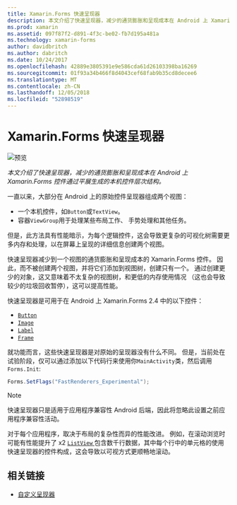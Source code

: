 ```yaml
---
title: Xamarin.Forms 快速呈现器
description: 本文介绍了快速呈现器，减少的通货膨胀和呈现成本在 Android 上 Xamarin.Forms 控件通过平展生成的本机控件层次结构。
ms.prod: xamarin
ms.assetid: 097f87f2-d891-4f3c-be02-fb7d195a481a
ms.technology: xamarin-forms
author: davidbritch
ms.author: dabritch
ms.date: 10/24/2017
ms.openlocfilehash: 42889e3805391e9e586cda61d26103398ba16269
ms.sourcegitcommit: 01f93a34b466f8d4043cef68fab9b35cd8decee6
ms.translationtype: MT
ms.contentlocale: zh-CN
ms.lasthandoff: 12/05/2018
ms.locfileid: "52898519"
---
```

# <a name="xamarinforms-fast-renderers"></a>Xamarin.Forms 快速呈现器

![预览](~/media/shared/preview.png)

_本文介绍了快速呈现器，减少的通货膨胀和呈现成本在 Android 上 Xamarin.Forms 控件通过平展生成的本机控件层次结构。_

一直以来，大部分在 Android 上的原始控件呈现器组成两个视图：

- 一个本机控件，如`Button`或`TextView`。
- 容器`ViewGroup`用于处理某些布局工作、 手势处理和其他任务。

但是，此方法具有性能暗示，为每个逻辑控件，这会导致更复杂的可视化树需要更多内存和处理，以在屏幕上呈现的详细信息创建两个视图。

快速呈现器减少到一个视图的通货膨胀和呈现成本的 Xamarin.Forms 控件。 因此，而不被创建两个视图，并将它们添加到视图树，创建只有一个。 通过创建更少的对象，这又意味着不太复杂的视图树，和更低的内存使用情况 （这也会导致较少的垃圾回收暂停），这可以提高性能。

快速呈现器是可用于在 Android 上 Xamarin.Forms 2.4 中的以下控件：

- [`Button`](xref:Xamarin.Forms.Button)
- [`Image`](xref:Xamarin.Forms.Image)
- [`Label`](xref:Xamarin.Forms.Label)
- [`Frame`](xref:Xamarin.Forms.Frame)

就功能而言，这些快速呈现器是对原始的呈现器没有什么不同。 但是，当前处在试验阶段，仅可以通过添加以下代码行来使用你`MainActivity`类，然后调用`Forms.Init`:

```csharp
Forms.SetFlags("FastRenderers_Experimental");
```

> [!NOTE]
> 快速呈现器只是适用于应用程序兼容性 Android 后端，因此将忽略此设置之前应用程序兼容性活动。

对于每个应用程序，取决于布局的复杂性而异的性能改进。 例如，在滚动浏览时可能有性能提升了 x2 [ `ListView` ](xref:Xamarin.Forms.ListView)包含数千行数据，其中每个行中的单元格的使用快速呈现器的控件构成，这会导致以可视方式更顺畅地滚动。


## <a name="related-links"></a>相关链接

- [自定义呈现器](~/xamarin-forms/app-fundamentals/custom-renderer/index.md)
